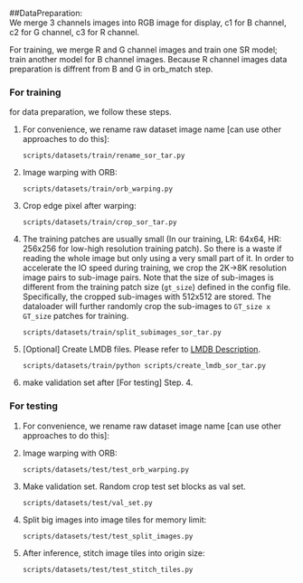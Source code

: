 ##DataPreparation: <br> 
We merge 3 channels images into RGB image for display, c1 for B channel, c2 for G channel, c3 for R channel.<br>

For training, we merge R and G channel images and train one SR model; train another model for B channel images.
Because R channel images data preparation is diffrent from B and G in orb_match step. <br>

### For training

for data preparation, we follow these steps.
1. For convenience, we rename raw dataset image name [can use other approaches to do this]:
    ```
    scripts/datasets/train/rename_sor_tar.py
    ```
   
2. Image warping with ORB:
    ```
    scripts/datasets/train/orb_warping.py
    ```

3. Crop edge pixel after warping:
    ```
    scripts/datasets/train/crop_sor_tar.py
    ```


4. The training patches are usually small (In our training, LR: 64x64, HR: 256x256 for low-high resolution training patch). So there is a waste if reading the whole image but only using a very small part of it. In order to accelerate the IO speed during training, we crop the 2K->8K resolution image pairs to sub-image pairs. 
Note that the size of sub-images is different from the training patch size (`gt_size`) defined in the config file. Specifically, the cropped sub-images with 512x512 are stored. The dataloader will further randomly crop the sub-images to `GT_size x GT_size` patches for training. <br/>
    
    ```
    scripts/datasets/train/split_subimages_sor_tar.py
    ```

5. [Optional] Create LMDB files. Please refer to [LMDB Description](#LMDB-Description). 
   ```
   scripts/datasets/train/python scripts/create_lmdb_sor_tar.py
   ```

6. make validation set after [For testing] Step. 4.


### For testing
1. For convenience, we rename raw dataset image name [can use other approaches to do this]:
   
2. Image warping with ORB:
    ```
    scripts/datasets/test/test_orb_warping.py
    ```

3. Make validation set. Random crop test set blocks as val set.
    ```
    scripts/datasets/test/val_set.py
    ```

4. Split big images into image tiles for memory limit: 
    ```
   scripts/datasets/test/test_split_images.py
   ```
   
5. After inference, stitch image tiles into origin size: 
    ```
    scripts/datasets/test/test_stitch_tiles.py
    ```
